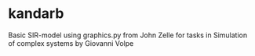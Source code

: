 # kandarb
Basic SIR-model using graphics.py from John Zelle for tasks in Simulation of complex systems by Giovanni Volpe 
